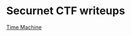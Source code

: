 <h1>Securnet CTF writeups</h1>

[Time Machine](https://github.com/Leonardo-L04/securnet_writeups/blob/main/writeups/Time_Converter.md)

